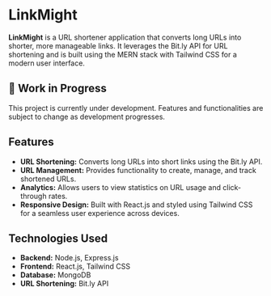 # LinkMight

**LinkMight** is a URL shortener application that converts long URLs into shorter, more manageable links. It leverages the Bit.ly API for URL shortening and is built using the MERN stack with Tailwind CSS for a modern user interface.

## 🚧 Work in Progress

This project is currently under development. Features and functionalities are subject to change as development progresses.

## Features

- **URL Shortening:** Converts long URLs into short links using the Bit.ly API.
- **URL Management:** Provides functionality to create, manage, and track shortened URLs.
- **Analytics:** Allows users to view statistics on URL usage and click-through rates.
- **Responsive Design:** Built with React.js and styled using Tailwind CSS for a seamless user experience across devices.

## Technologies Used

- **Backend:** Node.js, Express.js
- **Frontend:** React.js, Tailwind CSS
- **Database:** MongoDB
- **URL Shortening:** Bit.ly API
